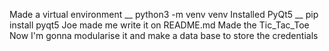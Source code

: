 Made a virtual environment __ python3 -m venv venv
Installed PyQt5 __ pip install pyqt5
Joe made me write it on README.md 
Made the Tic_Tac_Toe
Now I'm gonna modularise it
and make a data base to store the credentials






